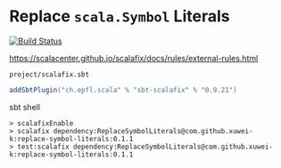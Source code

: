 # Replace `scala.Symbol` Literals

[![Build Status](https://travis-ci.com/xuwei-k/replace-symbol-literals.svg?branch=master)](https://travis-ci.com/xuwei-k/replace-symbol-literals)

<https://scalacenter.github.io/scalafix/docs/rules/external-rules.html>

`project/scalafix.sbt`

```scala
addSbtPlugin("ch.epfl.scala" % "sbt-scalafix" % "0.9.21")
```

sbt shell

```
> scalafixEnable
> scalafix dependency:ReplaceSymbolLiterals@com.github.xuwei-k:replace-symbol-literals:0.1.1
> test:scalafix dependency:ReplaceSymbolLiterals@com.github.xuwei-k:replace-symbol-literals:0.1.1
```
